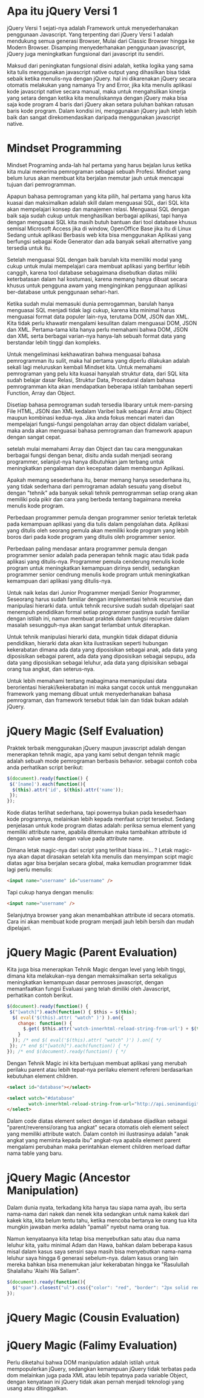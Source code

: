 # Apa itu jQuery Versi 1
jQuery Versi 1 sejati-nya adalah Framework untuk menyederhanakan penggunaan Javascript.
Yang terpenting dari jQuery Versi 1 adalah mendukung semua generasi Browser, Mulai dari Classic Browser hingga ke Modern Browser.
Disamping menyederhanakan penggunaan javascript, jQuery juga meningkatkan fungsional dari javascript itu sendiri.

Maksud dari peningkatan fungsional disini adalah, ketika logika yang sama kita tulis menggunakan javascript native output yang dihasilkan bisa tidak sebaik ketika menulis-nya dengan jQuery. hal ini dikarenakan jQuery secara otomatis melakukan yang namanya Try and Error, jika kita menulis aplikasi kode javascript native secara manual, maka untuk mengahsilkan kinerja yang setara dengan ketika kita menuliskannya dengan jQuery maka bisa saja kode program 4 baris dari jQuery akan setara puluhan bahkan ratusan baris kode program. Dalam kondisi ini, menggunakan jQuery jauh lebih lebih baik dan sangat direkomendasikan daripada menggunakan javascript native.

# Mindset Programming
Mindset Programing anda-lah hal pertama yang harus bejalan lurus ketika kita mulai menerima pemrograman sebagai sebuah Profesi. Mindset yang belum lurus akan membuat kita berjalan memutar jauh untuk mencapai tujuan dari pemrogramman.

Apapun bahasa pemrograman yang kita pilih, hal pertama yang harus kita kuasai dan maksimalkan adalah skill dalam menguasai SQL, dari SQL kita akan mempelajari konsep dan manajemen relasi. Menguasai SQL dengan baik saja sudah cukup untuk menghasilkan berbagai aplikasi, tapi hanya dengan menguasai SQL kita masih butuh bantuan dari tool database khusus semisal Microsoft Access jika di window, OpenOffice Base jika itu di Linux Sedang untuk aplikasi Berbasis web kita bisa menggunakan Aplikasi yang berfungsi sebagai Kode Generator dan ada banyak sekali alternative yang tersedia untuk itu.

Setelah menguasai SQL dengan baik barulah kita memiliki modal yang cukup untuk mulai mempelajari cara membuat aplikasi yang berfitur lebih canggih, karena tool database sebagaimana disebutkan diatas miliki keterbatasan dalam hal kostumasi, karena memang hanya dibuat secara khusus untuk pengguna awam yang menginginkan penggunaan aplikasi ber-database untuk penggunaan sehari-hari.

Ketika sudah mulai memasuki dunia pemrogamman, barulah hanya menguasai SQL menjadi tidak lagi cukup, karena kita minimal harus menguasai format data populer lain-nya, terutama DOM, JSON dan XML. Kita tidak perlu khawatir mengalami kesulitan dalam menguasai DOM, JSON dan XML. Pertama-tama kita hanya perlu memahami bahwa DOM, JSON dan XML serta berbagai varian-nya hanya-lah sebuah format data yang berstandar lebih tinggi dan kompleks.

Untuk mengeliminasi kekhawatiran bahwa menguasai bahasa pemrogramman itu sulit, maka hal pertama yang diperlu dilakukan adalah sekali lagi meluruskan kembali Mindset kita. Untuk memahami pemrograman yang pelu kita kuasai hanyalah struktur data, dari SQL kita sudah belajar dasar Relasi, Struktur Data, Procedural dalam bahasa pemrogramman kita akan mendapatkan beberapa istilah tambahan seperti Function, Array dan Object.

Disetiap bahasa pemrograman sudah tersedia libarary untuk mem-parsing File HTML, JSON dan XML kedalam Varibel baik sebagai Arrai atau Object maupun kombinasi kedua-nya. Jika anda fokus mencari materi dan mempelajari fungsi-fungsi pengolahan array dan object didalam variabel, maka anda akan menguasai bahasa pemrograman dan framework apapun dengan sangat cepat.

setelah mulai memahami Array dan Object dan tau cara menggunakan berbagai fungsi dengan benar, disitu anda sudah menjadi seorang programmer, selanjut-nya hanya dibutuhkan jam terbang untuk meningkatkan pengalaman dan kecepatan dalam membangun Aplikasi.

Apakah memang sesederhana itu, benar memang hanya sesederhana itu, yang tidak sederhana dari pemrograman adalah sesuatu yang disebut dengan "tehnik" ada banyak sekali tehnik pemrogramman setiap orang akan memiliki pola pikir dan cara yang berbeda tentang bagaimana mereka menulis kode program.

Perbedaan programmer pemula dengan programmer senior terletak terletak pada kemampuan aplikasi yang dia tulis dalam pengolahan data. Aplikasi yang ditulis oleh seorang pemula akan memiliki kode program yang lebih boros dari pada kode program yang ditulis oleh programmer senior.

Perbedaan paling mendasar antara programmer pemula dengan programmer senior adalah pada penerapan tehnik magic atau tidak pada aplikasi yang ditulis-nya. Programmer pemula cenderung menulis kode program untuk meningkatkan kemampuan dirinya sendiri, sedangkan programmer senior cendrung menulis kode program untuk meningkatkan kemampuan dari aplikasi yang ditulis-nya.

Untuk naik kelas dari Junior Programmer menjadi Senior Programmer, Seseorang harus sudah familiar dengan implementasi tehnik recursive dan manipulasi hierarki data. untuk tehnik recursive sudah sudah dipelajari saat menempuh pendidikan formal setiap programmer pastinya sudah familiar dengan istilah ini, namun membuat praktek dalam fungsi recursive dalam masalah sesungguh-nya akan sangat terlambat untuk diterapkan.

Untuk tehnik manipulasi hierarki data, mungkin tidak didapat didunia pendidikan, hierarki data akan kita ilustrasikan seperti hubungan kekerabatan dimana ada data yang diposisikan sebagai anak, ada data yang diposisikan sebagai parent, ada data yang diposisikan sebagai sepupu, ada data yang diposisikan sebagai leluhur, ada data yang dipisisikan sebagai orang tua angkat, dan seterus-nya.

Untuk lebih memahami tentang mabagimana memanipulasi data berorientasi hieraki/kekerabatan ini maka sangat cocok untuk menggunakan framework yang memang dibuat untuk menyederhanakan bahasa pemrograman, dan framework tersebut tidak lain dan tidak bukan adalah jQuery.

# jQuery Magic (Self Evaluation)
Praktek terbaik menggunakan jQuery maupun javascript adalah dengan menerapkan tehnik magic, apa yang kami sebut dengan tehnik magic adalah sebuah mode pemrograman berbasis behavior. sebagai contoh coba anda perhatikan script berikut:

```Javascript
$(document).ready(function() {
 $('[name]').each(function(){
  $(this).attr('id', $(this).attr('name'));
 });
});
```

Kode diatas terlihat sederhana, tapi powernya bukan pada kesederhaan kode programnya, melainkan lebih kepada menfaat script tersebut. Sedang penjelasan untuk kode program diatas adalah: periksa semua element yang memiliki attribute name, apabila ditemukan maka tambahkan attribute id dengan value sama dengan value pada attribute name.

Dimana letak magic-nya dari script yang terlihat biasa ini... ? Letak magic-nya akan dapat dirasakan setelah kita menulis dan menyimpan scipt magic diatas agar bisa berjalan secara global, maka kemudian programmer tidak lagi perlu menulis:
```Html
<input name="username" id="username" />
```
Tapi cukup hanya dengan menulis: 
```html
<input name="username" />
```
Selanjutnya browser yang akan menambahkan attribute id secara otomatis. Cara ini akan membuat kode program menjadi jauh lebih bersih dan mudah dipelajari.

# jQuery Magic (Parent Evaluation)
Kita juga bisa menerapkan Tehnik Magic dengan level yang lebih tinggi, dimana kita melakukan-nya dengan memaksimalkan serta sekaligus meningkatkan kemampuan dasar pemroses javascript, dengan memanfaatkan fungsi Evaluasi yang telah dimiliki oleh Javascript, perhatikan contoh berikut.
```Javascript
$(document).ready(function() {
 $("[watch]").each(function() { $this = $(this);
  $( eval('$(this).attr( "watch" )') ).on({
    change: function() { 
      $.get( $this.attr('watch-innerhtml-reload-string-from-url') + $(this).val(), function(data){ $this.html( data );  });  
    }  
  }); /* end $( eval('$(this).attr( "watch" )') ).on({ */
 }); /* end $("[watch]").each(function() { */
}); /* end $(document).ready(function() { */
```
Dengan Tehnik Magic ini kita bertujuan membuat aplikasi yang merubah perilaku parent atau lebih tepat-nya perilaku element refereni berdasarkan kebutuhan element children.
```Html
<select id="database"></select>

<select watch="#database" 
        watch-innerhtml-reload-string-from-url="http://api.senimandigital.com/database_table_to_dom_select_option.php?database=" />
</select>
```
Dalam code diatas element select dengan id database dijadikan sebagai "parent/reverensi/orang tua angkat" secara otomatis oleh element select yang memiliki attribute watch. Dalam contoh ini ilustrasinya adalah "anak angkat yang meminta kepada ibu" angkat-nya apabila element parent mengalami perubahan maka perintahkan element children merload daftar nama table yang baru.
# jQuery Magic (Ancestor Manipulation)
Dalam dunia nyata, terkadang kita hanya tau siapa nama ayah, ibu serta nama-nama dari nakek dan nenek kita sedangkan untuk nama kakek dari kakek kita, kita belum tentu tahu, ketika mencoba bertanya ke orang tua kita mungkin jawaban merka adalah "pamali" nyebut nama orang tua.

Namun kenyataanya kita tetap bisa menyebutkan satu atau dua nama leluhur kita, yaitu minimal Adam dan Hawa, bahkan dalam beberapa kasus misal dalam kasus saya sensiri saya masih bisa menyebutkan nama-nama leluhur saya hingga 6 generasi sebelum-nya. dalam kasus orang lain mereka bahkan bisa menemukan jalur kekerabatan hingga ke "Rasulullah Shalallahu 'Alaihi Wa Sallam".
```Javascript
$(document).ready(function(){
  $("span").closest("ul").css({"color": "red", "border": "2px solid red"});
});
```
# jQuery Magic (Cousin Evaluation)
# jQuery Magic (Falimy Evaluation)

Perlu diketahui bahwa DOM manipulation adalah istilah untuk mempopulerkan jQuery, sedangkan kemampuan jQuery tidak terbatas pada dom melainkan juga pada XML atau lebih tepatnya pada variable Object, dengan kenyataan ini jQuery tidak akan pernah menjadi teknologi yang usang atau ditinggalkan.
